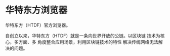 # 华特东方浏览器

华特东方（HTDF）官方浏览器。

自创立以来，华特东方（HTDF）就是一条向世界开放的公链。以区块链
技术为核心，多方面、多
角度整合应用场景，利用区块链技术的特性
解决传统网络无法解决的问题。
